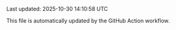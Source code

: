 Last updated: 2025-10-30 14:10:58 UTC

This file is automatically updated by the GitHub Action workflow.

